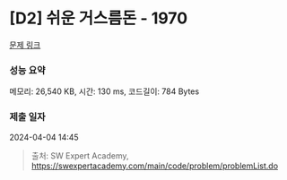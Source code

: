 # [D2] 쉬운 거스름돈 - 1970 

[문제 링크](https://swexpertacademy.com/main/code/problem/problemDetail.do?contestProbId=AV5PsIl6AXIDFAUq) 

### 성능 요약

메모리: 26,540 KB, 시간: 130 ms, 코드길이: 784 Bytes

### 제출 일자

2024-04-04 14:45



> 출처: SW Expert Academy, https://swexpertacademy.com/main/code/problem/problemList.do
